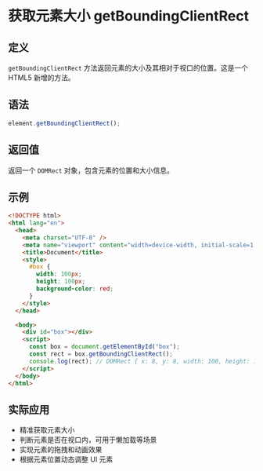 # 获取元素大小 getBoundingClientRect

## 定义

`getBoundingClientRect` 方法返回元素的大小及其相对于视口的位置。这是一个 HTML5 新增的方法。

## 语法

```js
element.getBoundingClientRect();
```

## 返回值

返回一个 `DOMRect` 对象，包含元素的位置和大小信息。

## 示例

```html
<!DOCTYPE html>
<html lang="en">
  <head>
    <meta charset="UTF-8" />
    <meta name="viewport" content="width=device-width, initial-scale=1.0" />
    <title>Document</title>
    <style>
      #box {
        width: 100px;
        height: 100px;
        background-color: red;
      }
    </style>
  </head>

  <body>
    <div id="box"></div>
    <script>
      const box = document.getElementById("box");
      const rect = box.getBoundingClientRect();
      console.log(rect); // DOMRect { x: 8, y: 8, width: 100, height: 100, top: 8, right: 108, bottom: 108, left: 8 }
    </script>
  </body>
</html>
```

## 实际应用

- 精准获取元素大小
- 判断元素是否在视口内，可用于懒加载等场景
- 实现元素的拖拽和动画效果
- 根据元素位置动态调整 UI 元素
